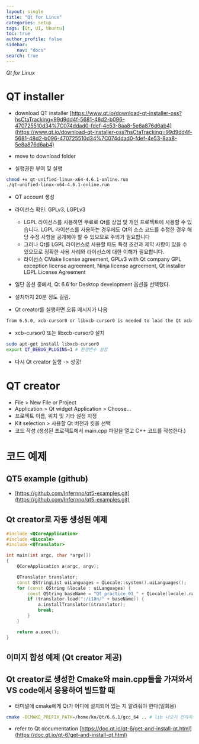 ```yaml
---
layout: single
title: "Qt for Linux"
categories: setup
tags: [Qt, UI, Ubuntu]
toc: true
author_profile: false
sidebar:
    nav: "docs"
search: true
---
```

*Qt for Linux*


# QT installer

- download QT installer [https://www.qt.io/download-qt-installer-oss?hsCtaTracking=99d9dd4f-5681-48d2-b096-470725510d34%7C074ddad0-fdef-4e53-8aa8-5e8a876d6ab4](https://www.qt.io/download-qt-installer-oss?hsCtaTracking=99d9dd4f-5681-48d2-b096-470725510d34%7C074ddad0-fdef-4e53-8aa8-5e8a876d6ab4)

- move to download folder 

- 실행권한 부여 및 실행

```bash
chmod +x qt-unified-linux-x64-4.6.1-online.run
./qt-unified-linux-x64-4.6.1-online.run
```

- QT account 생성 []()

- 라이선스 확인: GPLv3, LGPLv3
	- LGPL 라이선스를 사용하면 무료로 Qt를 상업 및 개인 프로젝트에 사용할 수 있습니다. LGPL 라이선스를 사용하는 경우에도 Qt의 소스 코드를 수정한 경우 해당 수정 사항을 공개해야 할 수 있으므로 주의가 필요합니다
	- 그러나 Qt를 LGPL 라이선스로 사용할 때도 특정 조건과 제약 사항이 있을 수 있으므로 정확한 사용 사례와 라이선스에 대한 이해가 필요합니다.
	- 라이선스 CMake license agreement, GPLv3 with Qt company GPL exception license agreement, Ninja license agreement, Qt installer LGPL License Agreement

- 일단 옵션 중에서, Qt 6.6 for Desktop development 옵션을 선택했다.

- 설치까지 20분 정도 걸림.

- Qt creator를 실행하면 오류 메시지가 나옴

```bash
from 6.5.0, xcb-cursor0 or libxcb-cursor0 is needed to load the Qt xcb plaform plugin. Could not load the Qt platform plugin xcb in '' even though it was found. This application failed to start because no Qt platform plugin could be initialized. Reinstalling the application may fix this problem. Available platform plugins are: minimal, vkkhrdisplay, eglfs, linuxfb, offscreen, vnc, wayland-egl, minimalegl, wayland, xcb.
```

- xcb-cursor0 또는 libxcb-cursor0 설치

```bash
sudo apt-get install libxcb-cursor0
export QT_DEBUG_PLUGINS=1 # 환경변수 설정
```

- 다시 Qt creator 실행 -> 성공!

# QT creator

- File > New File or Project
- Application > Qt widget Application > Choose...
- 프로젝트 이름, 위치 및 기타 설정 지정
- Kit selection > 사용할 Qt 버전과 킷을 선택
- 코드 작성 (생성된 프로젝트에서 main.cpp 파일을 열고 C++ 코드를 작성한다.)


# 코드 예제

## QT5 example (github)
- [https://github.com/Infernno/qt5-examples.git](https://github.com/Infernno/qt5-examples.git)

## Qt creator로 자동 생성된 예제

```cpp
#include <QCoreApplication>
#include <QLocale>
#include <QTranslator>

int main(int argc, char *argv[])
{
    QCoreApplication a(argc, argv);

    QTranslator translator;
    const QStringList uiLanguages = QLocale::system().uiLanguages();
    for (const QString &locale : uiLanguages) {
        const QString baseName = "Qt_practice_01_" + QLocale(locale).name();
        if (translator.load(":/i18n/" + baseName)) {
            a.installTranslator(&translator);
            break;
        }
    }

    return a.exec();
}
```

## 이미지 합성 예제 (Qt creator 제공)



## Qt creator로 생성한 Cmake와 main.cpp들을 가져와서 VS code에서 응용하여 빌드할 때
- 터미널에 cmake에게 Qt가 어디에 설치되어 있는 지 알려줘야 한다(일회용)

```bash
cmake -DCMAKE_PREFIX_PATH=/home/ko/Qt/6.6.1/gcc_64 .. # lib 나오기 전까지의 설치경로
```








- refer to Qt documentation [https://doc.qt.io/qt-6/get-and-install-qt.html](https://doc.qt.io/qt-6/get-and-install-qt.html)